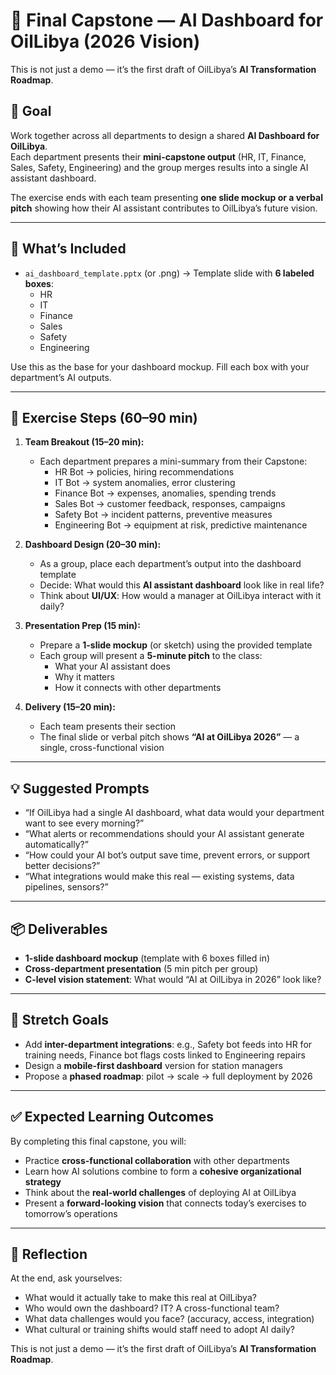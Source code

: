 # 🏢 Final Capstone — AI Dashboard for OilLibya (2026 Vision)
This is not just a demo — it’s the first draft of OilLibya’s **AI Transformation Roadmap**.

## 🎯 Goal
Work together across all departments to design a shared **AI Dashboard for OilLibya**.  
Each department presents their **mini-capstone output** (HR, IT, Finance, Sales, Safety, Engineering) and the group merges results into a single AI assistant dashboard.  

The exercise ends with each team presenting **one slide mockup or a verbal pitch** showing how their AI assistant contributes to OilLibya’s future vision.

---

## 📂 What’s Included
- `ai_dashboard_template.pptx` (or .png) → Template slide with **6 labeled boxes**:  
  - HR  
  - IT  
  - Finance  
  - Sales  
  - Safety  
  - Engineering  

Use this as the base for your dashboard mockup. Fill each box with your department’s AI outputs.

---

## 📝 Exercise Steps (60–90 min)
1. **Team Breakout (15–20 min):**  
   - Each department prepares a mini-summary from their Capstone:  
     - HR Bot → policies, hiring recommendations  
     - IT Bot → system anomalies, error clustering  
     - Finance Bot → expenses, anomalies, spending trends  
     - Sales Bot → customer feedback, responses, campaigns  
     - Safety Bot → incident patterns, preventive measures  
     - Engineering Bot → equipment at risk, predictive maintenance  
   
2. **Dashboard Design (20–30 min):**  
   - As a group, place each department’s output into the dashboard template  
   - Decide: What would this **AI assistant dashboard** look like in real life?  
   - Think about **UI/UX**: How would a manager at OilLibya interact with it daily?  

3. **Presentation Prep (15 min):**  
   - Prepare a **1-slide mockup** (or sketch) using the provided template  
   - Each group will present a **5-minute pitch** to the class:  
     - What your AI assistant does  
     - Why it matters  
     - How it connects with other departments  

4. **Delivery (15–20 min):**  
   - Each team presents their section  
   - The final slide or verbal pitch shows **“AI at OilLibya 2026”** — a single, cross-functional vision  

---

## 💡 Suggested Prompts
- “If OilLibya had a single AI dashboard, what data would your department want to see every morning?”  
- “What alerts or recommendations should your AI assistant generate automatically?”  
- “How could your AI bot’s output save time, prevent errors, or support better decisions?”  
- “What integrations would make this real — existing systems, data pipelines, sensors?”  

---

## 📦 Deliverables
- **1-slide dashboard mockup** (template with 6 boxes filled in)  
- **Cross-department presentation** (5 min pitch per group)  
- **C-level vision statement**: What would “AI at OilLibya in 2026” look like?  

---

## 🚀 Stretch Goals
- Add **inter-department integrations**: e.g., Safety bot feeds into HR for training needs, Finance bot flags costs linked to Engineering repairs  
- Design a **mobile-first dashboard** version for station managers  
- Propose a **phased roadmap**: pilot → scale → full deployment by 2026  

---

## ✅ Expected Learning Outcomes
By completing this final capstone, you will:  
- Practice **cross-functional collaboration** with other departments  
- Learn how AI solutions combine to form a **cohesive organizational strategy**  
- Think about the **real-world challenges** of deploying AI at OilLibya  
- Present a **forward-looking vision** that connects today’s exercises to tomorrow’s operations  

---

## 🔮 Reflection
At the end, ask yourselves:  
- What would it actually take to make this real at OilLibya?  
- Who would own the dashboard? IT? A cross-functional team?  
- What data challenges would you face? (accuracy, access, integration)  
- What cultural or training shifts would staff need to adopt AI daily?  

This is not just a demo — it’s the first draft of OilLibya’s **AI Transformation Roadmap**.
